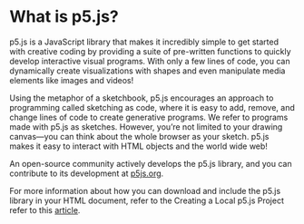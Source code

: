 # What is p5.js?

p5.js is a JavaScript library that makes it incredibly simple to get started with creative coding by providing a suite of pre-written functions to quickly develop interactive visual programs. With only a few lines of code, you can dynamically create visualizations with shapes and even manipulate media elements like images and videos!

Using the metaphor of a sketchbook, p5.js encourages an approach to programming called sketching as code, where it is easy to add, remove, and change lines of code to create generative programs. We refer to programs made with p5.js as sketches. However, you’re not limited to your drawing canvas—you can think about the whole browser as your sketch. p5.js makes it easy to interact with HTML objects and the world wide web!

An open-source community actively develops the p5.js library, and you can contribute to its development at [p5js.org](https://p5js.org/).

For more information about how you can download and include the p5.js library in your HTML document, refer to the Creating a Local p5.js Project refer to this [article](https://codecademy.com/content-items/afb30bd43e459950d831f09a907101fd/).
